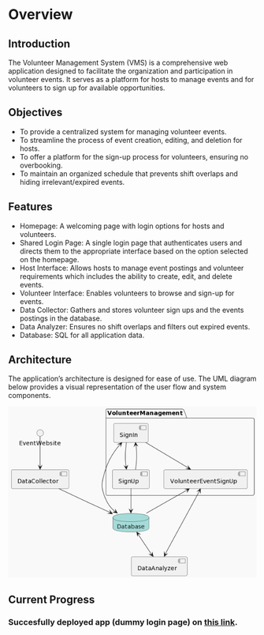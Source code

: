 # Overview

## Introduction
The Volunteer Management System (VMS) is a comprehensive web application designed to facilitate the organization and participation in volunteer events. It serves as a platform for hosts to manage events and for volunteers to sign up for available opportunities.

## Objectives
- To provide a centralized system for managing volunteer events.
- To streamline the process of event creation, editing, and deletion for hosts.
- To offer a platform for the sign-up process for volunteers, ensuring no overbooking.
- To maintain an organized schedule that prevents shift overlaps and hiding irrelevant/expired events.


## Features
- Homepage: A welcoming page with login options for hosts and volunteers.
- Shared Login Page: A single login page that authenticates users and directs them to the appropriate interface based on the option selected on the homepage.
- Host Interface: Allows hosts to manage event postings and volunteer requirements which includes the ability to create, edit, and delete events.
- Volunteer Interface: Enables volunteers to browse and sign-up for events.
- Data Collector: Gathers and stores volunteer sign ups and the events postings in the database.
- Data Analyzer: Ensures no shift overlaps and filters out expired events.
- Database: SQL for all application data.


## Architecture
The application’s architecture is designed for ease of use. The UML diagram below provides a visual representation of the user flow and system components.

![ProjectArchitecture.png](ProjectArchitecture2.png)

## Current Progress

### Succesfully deployed app (dummy login page) on [this link](https://volunteeringmanagement-effc1f30f74b.herokuapp.com/).
